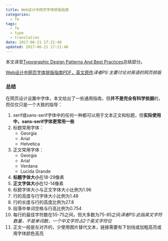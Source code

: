 ```yaml
---
title: Web设计中网页字体排版指南
categories:
  - fe
tags:
  - fe
  - type
  - translation
date: 2017-06-21 17:21:48
updated: 2017-06-21 17:21:48
---
```


本文译至[Typographic Design Patterns And Best Practices](https://www.smashingmagazine.com/2009/08/typographic-design-survey-best-practices-from-the-best-blogs/#conclusion)总结部分。

[Web设计中网页字体排版指南PDF，英文原件](./web-type-guidlines.pdf)*译者PS:主要讨论对英语的网页排版*


### 总结

在网页设计设置中字体，本文给出了一些通用指南，但**并不是完全有科学依据**的，而仅仅只是一个大致的指导：

1. serif或sans-serif字体中的任何一种都可以用于文本正文和标题，但**实际使用中，sans-serif字体更常用一些**
2. 标题常用字体：
    - Georgia
    - Arial
    - Helvetica
3. 正文常用字体：
    - Georgia
    - Arial
    - Verdana
    - Lucida Grande
4. **标题字体大小**在18-29像素
5. **正文字体大小**在12-14像素
6. 标题字体大小与正文字体大小比例为1.96
7. 行的高度与行字体大小比例为1.48
8. 行的长度与行的高度比例为27.8
9. 段落中单词空格与行高比例为0.754
10. 每行的最佳字符数在55-75之间，但大多数为75-85之间*译者PS:此指英文字符数量，不是单词数，一个中文字符占2个英文字符位*
11. 正文一般是左对齐的，少使用图片替代文本，链接需要有下划线或加粗高亮或用字体颜色高亮
